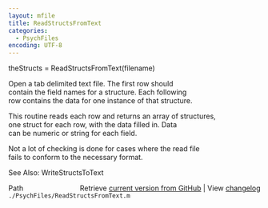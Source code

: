 ```yaml
---
layout: mfile
title: ReadStructsFromText
categories:
  - PsychFiles
encoding: UTF-8
---
```


theStructs = ReadStructsFromText(filename)  

Open a tab delimited text file.  The first row should  
contain the field names for a structure.  Each following  
row contains the data for one instance of that structure.  

This routine reads each row and returns an array of structures,  
one struct for each row, with the data filled in.  Data  
can be numeric or string for each field.  

Not a lot of checking is done for cases where the read file  
fails to conform to the necessary format.  

See Also: WriteStructsToText  


<div class="code_header" style="text-align:right;">
  <span style="float:left;">Path&nbsp;&nbsp;</span> <span class="counter">Retrieve <a href=
  "https://raw.github.com/Psychtoolbox-3/Psychtoolbox-3/beta/./PsychFiles/ReadStructsFromText.m">current version from GitHub</a> | View <a href=
  "https://github.com/Psychtoolbox-3/Psychtoolbox-3/commits/beta/./PsychFiles/ReadStructsFromText.m">changelog</a></span>
</div>
<div class="code">
  <code>./PsychFiles/ReadStructsFromText.m</code>
</div>
